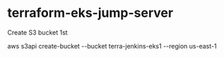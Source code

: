 # terraform-eks-jump-server

Create S3 bucket 1st

aws s3api create-bucket --bucket terra-jenkins-eks1 --region us-east-1